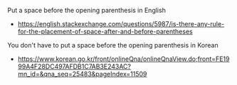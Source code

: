 Put a space before the opening parenthesis in English
- https://english.stackexchange.com/questions/5987/is-there-any-rule-for-the-placement-of-space-after-and-before-parentheses

You don't have to put a space before the opening parenthesis in Korean
- https://www.korean.go.kr/front/onlineQna/onlineQnaView.do;front=FE1999A4F28DC497AFDB1C7AB3E243AC?mn_id=&qna_seq=25483&pageIndex=11509
